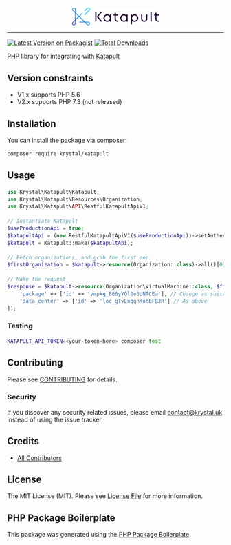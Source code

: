 <p align="center"><img src="./katapult_logo.svg" alt="Katapult logo" width="40%" /></p>

---

[![Latest Version on Packagist](https://img.shields.io/packagist/v/krystal/katapult.svg?style=flat-square)](https://packagist.org/packages/krystal/katapult)
[![Total Downloads](https://img.shields.io/packagist/dt/krystal/katapult.svg?style=flat-square)](https://packagist.org/packages/krystal/katapult)

PHP library for integrating with [Katapult](https://katapult.io/)

## Version constraints
* V1.x supports PHP 5.6
* V2.x supports PHP 7.3 (not released)

## Installation

You can install the package via composer:

```bash
composer require krystal/katapult
```

## Usage

``` php
use Krystal\Katapult\Katapult;
use Krystal\Katapult\Resources\Organization;
use Krystal\Katapult\API\RestfulKatapultApiV1;

// Instantiate Katapult
$useProductionApi = true;
$katapultApi = (new RestfulKatapultApiV1($useProductionApi))->setAuthenticationToken('your-api-token');
$katapult = Katapult::make($katapultApi);

// Fetch organizations, and grab the first one
$firstOrganization = $katapult->resource(Organization::class)->all()[0];

// Make the request
$response = $katapult->resource(Organization\VirtualMachine::class, $firstOrganization)->build([
    'package' => ['id' => 'vmpkg_B66yYQl0e3UNTCEa'], // Change as suitable, or fetch from the API
    'data_center' => ['id' => 'loc_gTvEnqqnKohbFBJR'] // As above
]);
```

### Testing

``` bash
KATAPULT_API_TOKEN=<your-token-here> composer test
```

## Contributing

Please see [CONTRIBUTING](CONTRIBUTING.md) for details.

### Security

If you discover any security related issues, please email contact@krystal.uk instead of using the issue tracker.

## Credits

- [All Contributors](../../contributors)

## License

The MIT License (MIT). Please see [License File](LICENSE.md) for more information.

## PHP Package Boilerplate

This package was generated using the [PHP Package Boilerplate](https://laravelpackageboilerplate.com).
